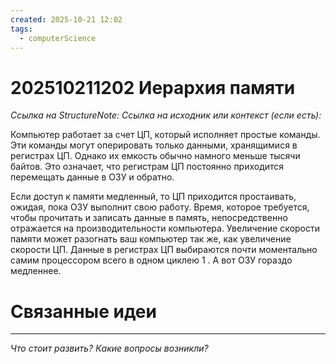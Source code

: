 ```yaml
---
created: 2025-10-21 12:02
tags:
  - computerScience
---
```

# 202510211202 Иерархия памяти

*Ссылка на StructureNote:*
*Ссылка на исходник или контекст (если есть):*

Компьютер работает за счет ЦП, который исполняет простые команды. Эти команды могут оперировать только данными, хранящимися в регистрах ЦП. Однако их емкость обычно намного меньше тысячи байтов. Это означает, что регистрам ЦП постоянно приходится перемещать данные в ОЗУ и обратно.

Если доступ к памяти медленный, то ЦП приходится простаивать, ожидая, пока ОЗУ выполнит свою работу. Время, которое требуется, чтобы прочитать и записать данные в память, непосредственно отражается на производительности компьютера. Увеличение скорости памяти может разогнать ваш компьютер так же, как увеличение скорости ЦП. Данные в регистрах ЦП выбираются почти моментально самим процессором всего в одном циклею 1 . А вот ОЗУ гораздо медленнее.

# Связанные идеи

---

*Что стоит развить? Какие вопросы возникли?*
